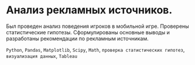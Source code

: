 # Анализ рекламных источников.

Был проведен анализ поведения игроков в мобильной игре. Проверены статистические гипотезы. Сформулированы основные выводы и разработаны рекомендации по рекламным источникам.

`Python`, `Pandas`, `Matplotlib`, `Scipy`, `Math`, `проверка статистических гипотез`, `визуализация данных`, `Tableau`
